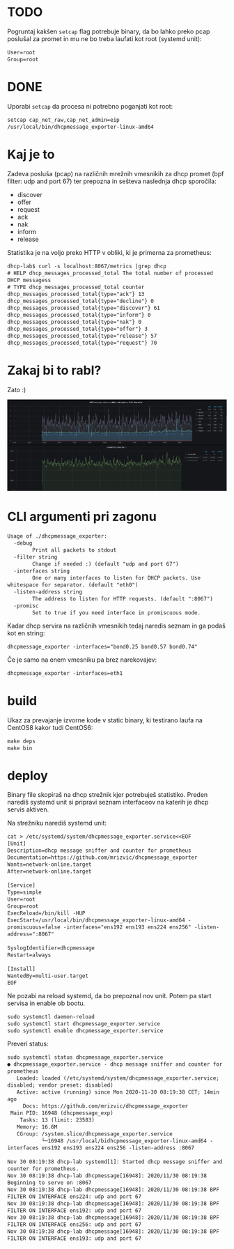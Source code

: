 # TODO
Pogruntaj kakšen `setcap` flag potrebuje binary, da bo lahko preko pcap poslušal za promet in mu ne bo treba laufati kot root (systemd unit):
```
User=root
Group=root
```

# DONE
Uporabi `setcap` da procesa ni potrebno poganjati kot root:
```
setcap cap_net_raw,cap_net_admin=eip /usr/local/bin/dhcpmessage_exporter-linux-amd64
```

# Kaj je to
Zadeva posluša (pcap) na različnih mrežnih vmesnikih za dhcp promet (bpf filter: udp and port 67) ter prepozna in sešteva naslednja dhcp sporočila:
- discover
- offer
- request
- ack
- nak
- inform
- release

Statistika je na voljo preko HTTP v obliki, ki je primerna za prometheus:

```
dhcp-lab$ curl -s localhost:8067/metrics |grep dhcp
# HELP dhcp_messages_processed_total The total number of processed DHCP messagess
# TYPE dhcp_messages_processed_total counter
dhcp_messages_processed_total{type="ack"} 13
dhcp_messages_processed_total{type="decline"} 0
dhcp_messages_processed_total{type="discover"} 61
dhcp_messages_processed_total{type="inform"} 0
dhcp_messages_processed_total{type="nak"} 0
dhcp_messages_processed_total{type="offer"} 3
dhcp_messages_processed_total{type="release"} 57
dhcp_messages_processed_total{type="request"} 70
```

# Zakaj bi to rabl?

Zato :)

![grafana](https://github.com/mrizvic/dhcpmessage_exporter/blob/main/grafana-dhcpmessage_exporter.png)


# CLI argumenti pri zagonu
```
Usage of ./dhcpmessage_exporter:
  -debug
        Print all packets to stdout
  -filter string
        Change if needed :) (default "udp and port 67")
  -interfaces string
        One or many interfaces to listen for DHCP packets. Use whitespace for separator. (default "eth0")
  -listen-address string
        The address to listen for HTTP requests. (default ":8067")
  -promisc
        Set to true if you need interface in promiscuous mode.
```
Kadar dhcp servira na različnih vmesnikih tedaj naredis seznam in ga podaš kot en string:
```
dhcpmessage_exporter -interfaces="bond0.25 bond0.57 bond0.74"
```

Če je samo na enem vmesniku pa brez narekovajev:
```
dhcpmessage_exporter -interfaces=eth1
```


# build

Ukaz za prevajanje izvorne kode v static binary, ki testirano laufa na CentOS8 kakor tudi CentOS6:
```
make deps
make bin
```

# deploy

Binary file skopiraš na dhcp strežnik kjer potrebuješ statistiko.
Preden narediš systemd unit si pripravi seznam interfaceov na katerih je dhcp servis aktiven.

Na strežniku narediš systemd unit:

```
cat > /etc/systemd/system/dhcpmessage_exporter.service<<EOF
[Unit]                             
Description=dhcp message sniffer and counter for prometheus
Documentation=https://github.com/mrizvic/dhcpmessage_exporter
Wants=network-online.target
After=network-online.target

[Service]
Type=simple
User=root
Group=root
ExecReload=/bin/kill -HUP 
ExecStart=/usr/local/bin/dhcpmessage_exporter-linux-amd64 -promiscuous=false -interfaces="ens192 ens193 ens224 ens256" -listen-address=":8067"

SyslogIdentifier=dhcpmessage
Restart=always

[Install]
WantedBy=multi-user.target
EOF
```
Ne pozabi na reload systemd, da bo prepoznal nov unit. Potem pa start servisa in enable ob bootu.

```
sudo systemctl daemon-reload
sudo systemctl start dhcpmessage_exporter.service
sudo systemctl enable dhcpmessage_exporter.service
```

Preveri status:
```
sudo systemctl status dhcpmessage_exporter.service
● dhcpmessage_exporter.service - dhcp message sniffer and counter for prometheus
   Loaded: loaded (/etc/systemd/system/dhcpmessage_exporter.service; disabled; vendor preset: disabled)
   Active: active (running) since Mon 2020-11-30 08:19:38 CET; 14min ago
     Docs: https://github.com/mrizvic/dhcpmessage_exporter
 Main PID: 16948 (dhcpmessage_exp)
    Tasks: 13 (limit: 23583)
   Memory: 16.6M
   CGroup: /system.slice/dhcpmessage_exporter.service
           └─16948 /usr/local/bidhcpmessage_exporter-linux-amd64 -interfaces ens192 ens193 ens224 ens256 -listen-address :8067

Nov 30 08:19:38 dhcp-lab systemd[1]: Started dhcp message sniffer and counter for prometheus.
Nov 30 08:19:38 dhcp-lab dhcpmessage[16948]: 2020/11/30 08:19:38 Beginning to serve on :8067
Nov 30 08:19:38 dhcp-lab dhcpmessage[16948]: 2020/11/30 08:19:38 BPF FILTER ON INTERFACE ens224: udp and port 67
Nov 30 08:19:38 dhcp-lab dhcpmessage[16948]: 2020/11/30 08:19:38 BPF FILTER ON INTERFACE ens192: udp and port 67
Nov 30 08:19:38 dhcp-lab dhcpmessage[16948]: 2020/11/30 08:19:38 BPF FILTER ON INTERFACE ens256: udp and port 67
Nov 30 08:19:38 dhcp-lab dhcpmessage[16948]: 2020/11/30 08:19:38 BPF FILTER ON INTERFACE ens193: udp and port 67
```

